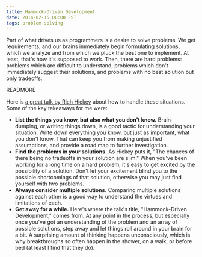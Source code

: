 ```yaml
---
title: Hammock-Driven Development
date: 2014-02-15 00:00 EST
tags: problem solving
---
```


Part of what drives us as programmers is a desire to solve problems. We get requirements, and our brains immediately begin formulating solutions, which we analyze and from which we pluck the best one to implement. At least, that's how it's supposed to work. Then, there are hard problems: problems which are difficult to understand, problems which don't immediately suggest their solutions, and problems with no best solution but only tradeoffs.

READMORE

Here is [a great talk by Rich Hickey](http://www.youtube.com/watch?v=f84n5oFoZBc) about how to handle these situations. Some of the key takeaways for me were:

* **List the things you know, but also what you don't know.** Brain-dumping, or writing things down, is a good tactic for understanding your situation. Write down everything you know, but just as important, what you don't know. That can keep you from making unjustified assumptions, and provide a road map to further investigation.
* **Find the problems in your solutions.** As Hickey puts it, "The chances of there being no tradeoffs in your solution are slim." When you've been working for a long time on a hard problem, it's easy to get excited by the possibility of a solution. Don't let your excitement blind you to the possible shortcomings of that solution, otherwise you may just find yourself with two problems.
* **Always consider multiple solutions.** Comparing multiple solutions against each other is a good way to understand the virtues and limitations of each.
* **Get away for a while.** Here's where the talk's title, "Hammock-Driven Development," comes from. At any point in the process, but especially once you've got an understanding of the problem and an array of possible solutions, step away and let things roll around in your brain for a bit. A surprising amount of thinking happens unconsciously, which is why breakthroughs so often happen in the shower, on a walk, or before bed (at least I find that they do).
